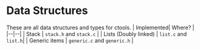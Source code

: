 # Data Structures
These are all data structures and types for ctools.
|  Implemented| Where? |
|--|--|
| Stack | `stack.h` and `stack.c` |
| Lists (Doubly linked) | `list.c` and `list.h`|
| Generic items | `generic.c` and `generic.h` |


